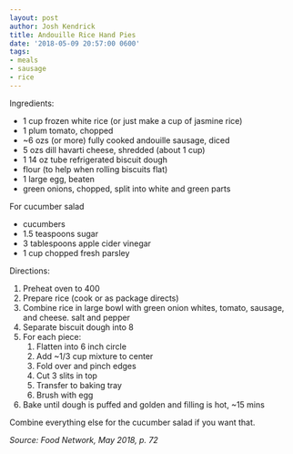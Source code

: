 ```yaml
---
layout: post
author: Josh Kendrick
title: Andouille Rice Hand Pies
date: '2018-05-09 20:57:00 0600'
tags:
- meals
- sausage
- rice
---
```


Ingredients:
* 1 cup frozen white rice (or just make a cup of jasmine rice)
* 1 plum tomato, chopped
* ~6 ozs (or more) fully cooked andouille sausage, diced
* 5 ozs dill havarti cheese, shredded (about 1 cup)
* 1 14 oz tube refrigerated biscuit dough
* flour (to help when rolling biscuits flat)
* 1 large egg, beaten
* green onions, chopped, split into white and green parts

For cucumber salad
* cucumbers
* 1.5 teaspoons sugar
* 3 tablespoons apple cider vinegar
* 1 cup chopped fresh parsley

Directions:
1. Preheat oven to 400
2. Prepare rice (cook or as package directs)
3. Combine rice in large bowl with green onion whites, tomato, sausage, and cheese. salt and pepper
4. Separate biscuit dough into 8
5. For each piece:
    1. Flatten into 6 inch circle
    2. Add ~1/3 cup mixture to center
    3. Fold over and pinch edges
    4. Cut 3 slits in top
    5. Transfer to baking tray
    6. Brush with egg
 6. Bake until dough is puffed and golden and filling is hot, ~15 mins

 Combine everything else for the cucumber salad if you want that.

*Source: Food Network, May 2018, p. 72*